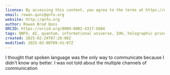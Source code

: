 ```yaml
---
license: By accessing this content, you agree to the terms at https://qnfo.org/LICENSE
email: rowan.quni@qnfo.org
website: http://qnfo.org
author: Rowan Brad Quni
ORCID: https://orcid.org/0009-0002-4317-5604
tags: QNFO, AI, quantum, informational universe, IUH, holographic principle
created: 2025-02-24T07:28:08Z
modified: 2025-03-08T09:41:07Z
---
```


I thought that spoken language was the only way to communicate because I didn’t know any better. I was not told about the multiple channels of communication
